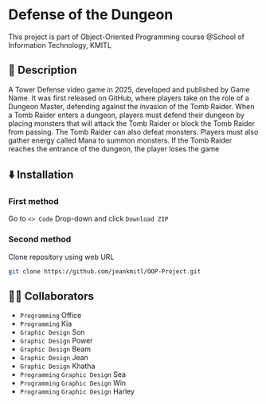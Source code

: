 # Defense of the Dungeon

This project is part of Object-Oriented Programming course @School of Information Technology, KMITL

## 📓 Description

A Tower Defense video game in 2025, developed and published by Game Name. It was first released on GitHub, where players take on the role of a Dungeon Master, defending against the invasion of the Tomb Raider. When a Tomb Raider enters a dungeon, players must defend their dungeon by placing monsters that will attack the Tomb Raider or block the Tomb Raider from passing. The Tomb Raider can also defeat monsters. Players must also gather energy called Mana to summon monsters. If the Tomb Raider reaches the entrance of the dungeon, the player loses the game

## ⬇️ Installation

### First method
Go to ```<> Code``` Drop-down and click ```Download ZIP```

### Second method
Clone repository using web URL

```sh
git clone https://github.com/jeankmitl/OOP-Project.git
```

## 🧑‍💻 Collaborators

* ```Programming``` Office
* ```Programming``` Kia
* ```Graphic Design``` Son
* ```Graphic Design``` Power
* ```Graphic Design``` Beam
* ```Graphic Design``` Jean
* ```Graphic Design``` Khatha
* ```Programming``` ```Graphic Design``` Sea
* ```Programming``` ```Graphic Design``` Win
* ```Programming``` ```Graphic Design``` Harley

